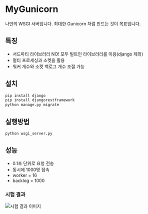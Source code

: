 # MyGunicorn
나만의 WSGI 서버입니다.
최대한 Gunicorn 처럼 만드는 것이 목표입니다.

## 특징
- 서드파티 라이브러리 NO! 모두 빌트인 라이브러리를 이용(django 제외)
- 멀티 프로세싱과 소켓을 활용
- 워커 개수와 소켓 백로그 개수 조절 가능

## 설치
``` bash
pip install django
pip install djangorestframework
python manage.py migrate
```

## 실행방법
``` bash
python wsgi_server.py
```

## 성능
- 0.1초 단위로 요청 전송
- 동시에 1000명 접속
- worker = 16
- backlog = 1000
### 시험 결과
![시험 결과 이미지](https://fhdufhdu.github.io/post/14/image-8.png)
